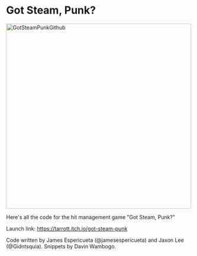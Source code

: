 # Got Steam, Punk?
<img src="https://user-images.githubusercontent.com/32310846/134785093-d9b97f02-daeb-44e5-bbc9-f48ccb58530b.png" alt="GotSteamPunkGithub" width="500"> <br>

Here's all the code for the hit management game "Got Steam, Punk?"

Launch link: https://tarrott.itch.io/got-steam-punk

Code written by James Espericueta (@jamesespericueta) and Jaxon Lee (@Gidntsquia). Snippets by Davin Wambogo.
